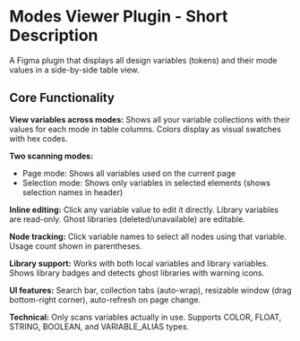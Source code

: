 # Modes Viewer Plugin - Short Description

A Figma plugin that displays all design variables (tokens) and their mode values in a side-by-side table view.

## Core Functionality

**View variables across modes:** Shows all your variable collections with their values for each mode in table columns. Colors display as visual swatches with hex codes.

**Two scanning modes:**
- Page mode: Shows all variables used on the current page
- Selection mode: Shows only variables in selected elements (shows selection names in header)

**Inline editing:** Click any variable value to edit it directly. Library variables are read-only. Ghost libraries (deleted/unavailable) are editable.

**Node tracking:** Click variable names to select all nodes using that variable. Usage count shown in parentheses.

**Library support:** Works with both local variables and library variables. Shows library badges and detects ghost libraries with warning icons.

**UI features:** Search bar, collection tabs (auto-wrap), resizable window (drag bottom-right corner), auto-refresh on page change.

**Technical:** Only scans variables actually in use. Supports COLOR, FLOAT, STRING, BOOLEAN, and VARIABLE_ALIAS types.
